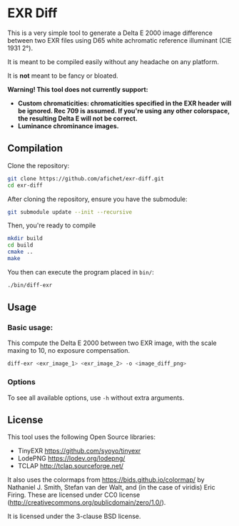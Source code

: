 # EXR Diff

This is a very simple tool to generate a Delta E 2000 image difference between two EXR files using D65 white achromatic reference illuminant (CIE 1931 2°).

It is meant to be compiled easily without any headache on any platform.

It is **not** meant to be fancy or bloated.

**Warning! This tool does not currently support:**

- **Custom chromaticities: chromaticities specified in the EXR header will be ignored. Rec 709 is assumed. If you're using any other colorspace, the resulting Delta E will not be correct.**
- **Luminance chrominance images.**

## Compilation
Clone the repository:
```bash
git clone https://github.com/afichet/exr-diff.git
cd exr-diff
```

After cloning the repository, ensure you have the submodule:
```bash
git submodule update --init --recursive
```

Then, you're ready to compile
```bash
mkdir build
cd build
cmake ..
make
```

You then can execute the program placed in `bin/`:
```bash
./bin/diff-exr
```

## Usage

### Basic usage:
This compute the Delta E 2000 between two EXR image, with the scale maxing to 10, no exposure compensation.

```bash
diff-exr <exr_image_1> <exr_image_2> -o <image_diff_png>
```

### Options

To see all available options, use `-h` without extra arguments.

## License

This tool uses the following Open Source libraries:
- TinyEXR https://github.com/syoyo/tinyexr
- LodePNG https://lodev.org/lodepng/
- TCLAP http://tclap.sourceforge.net/

It also uses the colormaps from https://bids.github.io/colormap/ by Nathaniel J. Smith, Stefan van der Walt, and (in the case of viridis) Eric Firing. These are licensed under CC0 license (http://creativecommons.org/publicdomain/zero/1.0/).

It is licensed under the 3-clause BSD license.

